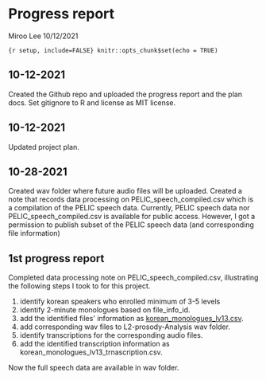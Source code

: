 Progress report
================
Miroo Lee
10/12/2021

`{r setup, include=FALSE} knitr::opts_chunk$set(echo = TRUE)`

## 10-12-2021

Created the Github repo and uploaded the progress report and the plan docs. Set gitignore to R and license as MIT license.

## 10-12-2021

Updated project plan.

## 10-28-2021

Created wav folder where future audio files will be uploaded. Created a note that records data processing on PELIC\_speech\_compiled.csv which is a compilation of the PELIC speech data. Currently, PELIC speech data nor PELIC\_speech\_compiled.csv is available for public access. However, I got a permission to publish subset of the PELIC speech data (and corresponding file information)

## 1st progress report

Completed data processing note on PELIC\_speech\_compiled.csv, illustrating the following steps I took to for this project.  
1. identify korean speakers who enrolled minimum of 3-5 levels  
2. identify 2-minute monologues based on file\_info\_id.  
3. add the identified files' information as [korean_monologues_lv13.csv](korean_monologues_lv13.csv).  
4. add corresponding wav files to L2-prosody-Analysis wav folder.  
5. identify transcriptions for the corresponding audio files.  
6. add the identified transcription information as korean\_monologues\_lv13\_trnascription.csv.

Now the full speech data are available in wav folder.
